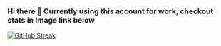 ### Hi there 👋 Currently using this account for work, checkout stats in Image link below 

[![GitHub Streak](https://streak-stats.demolab.com?user=BugiGames&theme=dark&mode=weekly)](https://github.com/BugiGames)

